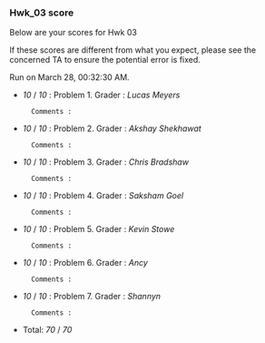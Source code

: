 ### Hwk_03 score

Below are your scores for Hwk 03

If these scores are different from what you expect, please see the concerned TA to ensure the potential error is fixed.

Run on March 28, 00:32:30 AM.

+ _10_ /  _10_ :  Problem 1. Grader :  _Lucas Meyers_ 

		Comments : 



+ _10_ /  _10_ :  Problem 2. Grader :  _Akshay Shekhawat_ 

		Comments : 



+ _10_ /  _10_ :  Problem 3. Grader :  _Chris Bradshaw_ 

		Comments : 



+ _10_ /  _10_ :  Problem 4. Grader :  _Saksham Goel_ 

		Comments : 



+ _10_ /  _10_ :  Problem 5. Grader :  _Kevin Stowe_ 

		Comments : 



+ _10_ /  _10_ :  Problem 6. Grader :  _Ancy_ 

		Comments : 



+ _10_ /  _10_ :  Problem 7. Grader :  _Shannyn_ 

		Comments : 



+ Total: _70_ / _70_ 




